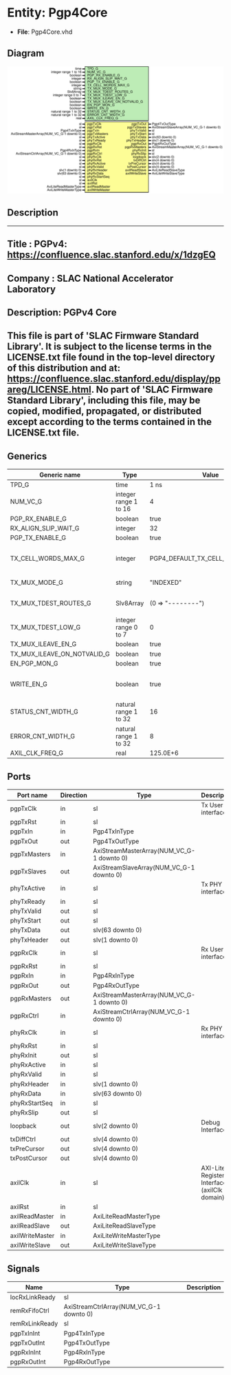 # Entity: Pgp4Core

- **File**: Pgp4Core.vhd
## Diagram

![Diagram](Pgp4Core.svg "Diagram")
## Description

-----------------------------------------------------------------------------
 Title      : PGPv4: https://confluence.slac.stanford.edu/x/1dzgEQ
-----------------------------------------------------------------------------
 Company    : SLAC National Accelerator Laboratory
-----------------------------------------------------------------------------
 Description: PGPv4 Core
-----------------------------------------------------------------------------
 This file is part of 'SLAC Firmware Standard Library'.
 It is subject to the license terms in the LICENSE.txt file found in the
 top-level directory of this distribution and at:
    https://confluence.slac.stanford.edu/display/ppareg/LICENSE.html.
 No part of 'SLAC Firmware Standard Library', including this file,
 may be copied, modified, propagated, or distributed except according to
 the terms contained in the LICENSE.txt file.
-----------------------------------------------------------------------------
## Generics

| Generic name                | Type                  | Value                            | Description                                |
| --------------------------- | --------------------- | -------------------------------- | ------------------------------------------ |
| TPD_G                       | time                  | 1 ns                             |                                            |
| NUM_VC_G                    | integer range 1 to 16 | 4                                |                                            |
| PGP_RX_ENABLE_G             | boolean               | true                             |                                            |
| RX_ALIGN_SLIP_WAIT_G        | integer               | 32                               |                                            |
| PGP_TX_ENABLE_G             | boolean               | true                             |                                            |
| TX_CELL_WORDS_MAX_G         | integer               | PGP4_DEFAULT_TX_CELL_WORDS_MAX_C |  Number of 64-bit words per cell           |
| TX_MUX_MODE_G               | string                | "INDEXED"                        |  Or "ROUTED"                               |
| TX_MUX_TDEST_ROUTES_G       | Slv8Array             | (0 => "--------")                |  Only used in ROUTED mode                  |
| TX_MUX_TDEST_LOW_G          | integer range 0 to 7  | 0                                |                                            |
| TX_MUX_ILEAVE_EN_G          | boolean               | true                             |                                            |
| TX_MUX_ILEAVE_ON_NOTVALID_G | boolean               | true                             |                                            |
| EN_PGP_MON_G                | boolean               | true                             |                                            |
| WRITE_EN_G                  | boolean               | true                             |  Set to false when on remote end of a link |
| STATUS_CNT_WIDTH_G          | natural range 1 to 32 | 16                               |                                            |
| ERROR_CNT_WIDTH_G           | natural range 1 to 32 | 8                                |                                            |
| AXIL_CLK_FREQ_G             | real                  | 125.0E+6                         |                                            |
## Ports

| Port name       | Direction | Type                                      | Description                                  |
| --------------- | --------- | ----------------------------------------- | -------------------------------------------- |
| pgpTxClk        | in        | sl                                        | Tx User interface                            |
| pgpTxRst        | in        | sl                                        |                                              |
| pgpTxIn         | in        | Pgp4TxInType                              |                                              |
| pgpTxOut        | out       | Pgp4TxOutType                             |                                              |
| pgpTxMasters    | in        | AxiStreamMasterArray(NUM_VC_G-1 downto 0) |                                              |
| pgpTxSlaves     | out       | AxiStreamSlaveArray(NUM_VC_G-1 downto 0)  |                                              |
| phyTxActive     | in        | sl                                        | Tx PHY interface                             |
| phyTxReady      | in        | sl                                        |                                              |
| phyTxValid      | out       | sl                                        |                                              |
| phyTxStart      | out       | sl                                        |                                              |
| phyTxData       | out       | slv(63 downto 0)                          |                                              |
| phyTxHeader     | out       | slv(1 downto 0)                           |                                              |
| pgpRxClk        | in        | sl                                        | Rx User interface                            |
| pgpRxRst        | in        | sl                                        |                                              |
| pgpRxIn         | in        | Pgp4RxInType                              |                                              |
| pgpRxOut        | out       | Pgp4RxOutType                             |                                              |
| pgpRxMasters    | out       | AxiStreamMasterArray(NUM_VC_G-1 downto 0) |                                              |
| pgpRxCtrl       | in        | AxiStreamCtrlArray(NUM_VC_G-1 downto 0)   |                                              |
| phyRxClk        | in        | sl                                        | Rx PHY interface                             |
| phyRxRst        | in        | sl                                        |                                              |
| phyRxInit       | out       | sl                                        |                                              |
| phyRxActive     | in        | sl                                        |                                              |
| phyRxValid      | in        | sl                                        |                                              |
| phyRxHeader     | in        | slv(1 downto 0)                           |                                              |
| phyRxData       | in        | slv(63 downto 0)                          |                                              |
| phyRxStartSeq   | in        | sl                                        |                                              |
| phyRxSlip       | out       | sl                                        |                                              |
| loopback        | out       | slv(2 downto 0)                           | Debug Interface                              |
| txDiffCtrl      | out       | slv(4 downto 0)                           |                                              |
| txPreCursor     | out       | slv(4 downto 0)                           |                                              |
| txPostCursor    | out       | slv(4 downto 0)                           |                                              |
| axilClk         | in        | sl                                        | AXI-Lite Register Interface (axilClk domain) |
| axilRst         | in        | sl                                        |                                              |
| axilReadMaster  | in        | AxiLiteReadMasterType                     |                                              |
| axilReadSlave   | out       | AxiLiteReadSlaveType                      |                                              |
| axilWriteMaster | in        | AxiLiteWriteMasterType                    |                                              |
| axilWriteSlave  | out       | AxiLiteWriteSlaveType                     |                                              |
## Signals

| Name           | Type                                    | Description |
| -------------- | --------------------------------------- | ----------- |
| locRxLinkReady | sl                                      |             |
| remRxFifoCtrl  | AxiStreamCtrlArray(NUM_VC_G-1 downto 0) |             |
| remRxLinkReady | sl                                      |             |
| pgpTxInInt     | Pgp4TxInType                            |             |
| pgpTxOutInt    | Pgp4TxOutType                           |             |
| pgpRxInInt     | Pgp4RxInType                            |             |
| pgpRxOutInt    | Pgp4RxOutType                           |             |
